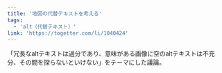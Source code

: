 ```yaml
---
title: '地図の代替テキストを考える'
tags:
  - 'alt（代替テキスト）'
link: 'https://togetter.com/li/1040424'
---
```


「冗長なaltテキストは過分であり、意味がある画像に空のaltテキストは不充分、その間を探らないといけない」をテーマにした議論。
